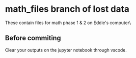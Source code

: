 # math_files branch of lost data
These contain files for math phase 1 &amp; 2 on Eddie's computer\

## Before commiting

Clear your outputs on the jupyter notebook through vscode.
